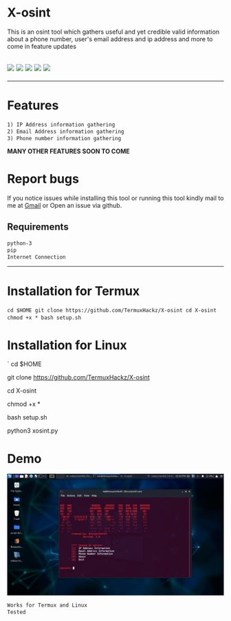 # X-osint
This is an osint tool which gathers useful and yet credible valid information about a phone number, user's email address and ip address and more to come in feature updates 
<h2><img src="https://img.shields.io/badge/Author-AnonyminHack5-blueviolet"/>
  <img src="https://img.shields.io/badge/Followers-1.6k-blue"/>
  <img src="https://img.shields.io/badge/Tool-X--osint-red"/>
  <img src="https://img.shields.io/badge/Made%20with-Python%20and%20bash-yellowgreen"/>
  <img src="https://img.shields.io/badge/Maintained-YES-green"/>
  </h2>
  <hr>
  
  # Features
  ```
  1) IP Address information gathering
  2) Email Address information gathering 
  3) Phone number information gathering 
  ```
  <b>MANY OTHER FEATURES SOON TO COME </b>

# Report bugs
If you notice issues while installing this tool or running this tool kindly mail to me at <a href="mailto: AnonyminHack5@protonmail.com">Gmail</a> or Open an issue via github.

## Requirements 
```
python-3
pip
Internet Connection
``` 
<hr>

# Installation for Termux
`
cd $HOME
git clone https://github.com/TermuxHackz/X-osint
cd X-osint
chmod +x *
bash setup.sh
`
# Installation for Linux
`
cd $HOME

git clone https://github.com/TermuxHackz/X-osint

cd X-osint

chmod +x *

bash setup.sh

python3 xosint.py

# Demo
<img src="X-osint.png" align="center"/>

```
Works for Termux and Linux 
Tested 






  
